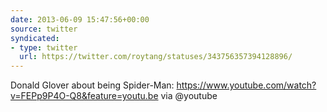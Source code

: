```yaml
---
date: 2013-06-09 15:47:56+00:00
source: twitter
syndicated:
- type: twitter
  url: https://twitter.com/roytang/statuses/343756357394128896/
---
```


Donald Glover about being Spider-Man: https://www.youtube.com/watch?v=FEPp9P4O-Q8&feature=youtu.be via @youtube